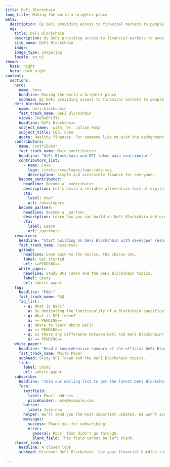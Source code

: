 ```yaml
---
title: DeFi Blockchain
long_title: Making the world a brighter place
meta:
  description: By DeFi providing access to financial markets to people all around the world.
  og:
    title: DeFi Blockchain
    description: By DeFi providing access to financial markets to people all around the world.
    site_name: DeFi Blockchain
    image: 
    image_type: image/jpg
    locale: en_US
theme:
  base: night
  hero: dark night
content:
  sections:
    hero:
      name: hero
      headline: Making the world a brighter place
      subhead: By DeFi providing access to financial markets to people all around the world.
    defi_blockchain:
      name: defi-blockchain
      fast_track_name: DeFi Blockchain
      video: 2UehwDPc3Tk
      headline: DeFi Blockchain
      subject_name: _with_ Dr. Julian Hosp
      subject_title: CEO, Cake
      quote: Healthy finances. For someone like me with the background at medicine, sounds like _doing the right thing for the people_.
    contributors:
      name: contributor
      fast_track_name: Main contributors
      headline: "DeFi Blockchain and DFI token main contributor:"
      contributors_list:
        - name: Cake
          logo: /static/svg/logos/logo-cake.svg
          description: Simple and accessible finance for everyone.
      become_contributor:
        headline: Become a _contributor_
        description: Let’s build a reliable alternative form of digital cash and financial services together.
        cta:
          label: How?
          url: /developers
      become_partner:
        headline: Become a _partner_
        description: Learn how you can build on DeFi Blockchain and use DFI token.
        cta:
          label: Learn
          url: /partners
    resources:
      headline: "Start building on DeFi Blockchain with developer resources, topics and code:"
      fast_track_name: Resources
      github:
        headline: Come back to the Source, the chosen one.
        label: Get started
        url: ==PENDING==
      white_paper:
        headline: Study DFI Token and the DeFi Blockchain topics.
        label: Study
        url: /white-paper
    faq:
      headline: "FAQ:"
      fast_track_name: FAQ
      faq_list:
        - q: What is DeFi?
          a: By dedicating the functionality of a blockchain specifically to decentralized finance, DeFi Blockchain provides high transaction throughput, reduced risk of errors, and intelligent feature development providing a reliable financial infrastructure built on top of Bitcoin.
        - q: What is DFI token?
          a: == PENDING==
        - q: Where to learn about DeFi?
          a: == PENDING==
        - q: Is there any difference between DeFi and DeFi Blockchain?
          a: == PENDING==
    white_paper:
      headline: "Read a comprehensive summary of the official DeFi Blockchain whitepaper:"
      fast_track_name: White Paper
      subhead: Study DFI Token and the DeFi Blockchain topics.
      link:
        label: Study
        url: /white-paper
    subscribe:
      headline: "Join our mailing list to get the latest DeFi Blockchain announcements:"
      form:
        textfield:
          label: Email address
          placeholder: name@example.com
        button:
          label: Join now
        helper: We’ll send you the most important updates. We won’t spam your mailbox. By joining our mailing list you agree to our [Privacy Policy](/privacy-policy/).
        messages:
          success: Thank you for subscribing!
          error: 
            general: Oops! That didn't go through.
            blank_field: This field cannot be left blank.
    closer_look:
      headline: A closer look
      subhead: Discover DeFi Blockchain. See your financial hurdles turning into a breeze.

---
```


